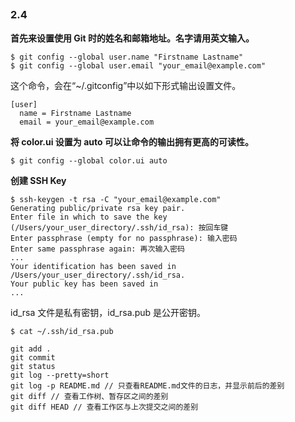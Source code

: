 ##

### 2.4

**首先来设置使用 Git 时的姓名和邮箱地址。名字请用英文输入。**
```
$ git config --global user.name "Firstname Lastname"
$ git config --global user.email "your_email@example.com"
```

这个命令，会在“~/.gitconfig”中以如下形式输出设置文件。
```
[user]
  name = Firstname Lastname
  email = your_email@example.com
```

**将 color.ui 设置为 auto 可以让命令的输出拥有更高的可读性。**
```
$ git config --global color.ui auto
```

**创建 SSH Key**
```
$ ssh-keygen -t rsa -C "your_email@example.com"
Generating public/private rsa key pair.
Enter file in which to save the key
(/Users/your_user_directory/.ssh/id_rsa): 按回车键
Enter passphrase (empty for no passphrase): 输入密码
Enter same passphrase again: 再次输入密码
...
Your identification has been saved in /Users/your_user_directory/.ssh/id_rsa.
Your public key has been saved in 
...
```
id_rsa 文件是私有密钥，id_rsa.pub 是公开密钥。
```
$ cat ~/.ssh/id_rsa.pub
```

```
git add .
git commit
git status
git log --pretty=short
git log -p README.md // 只查看README.md文件的日志，并显示前后的差别
git diff // 查看工作树、暂存区之间的差别
git diff HEAD // 查看工作区与上次提交之间的差别 
```








